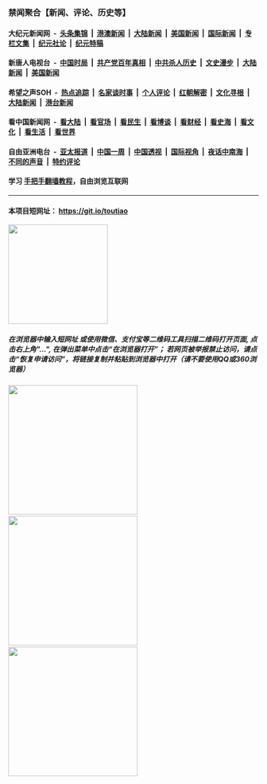 ### 禁闻聚合【新闻、评论、历史等】

#### 大纪元新闻网 &nbsp;-&nbsp; [头条集锦](indexes/E头条集锦.md?t=03150031) &nbsp;|&nbsp; [港澳新闻](indexes/E港澳新闻.md?t=03150031)  &nbsp;|&nbsp; [大陆新闻](indexes/E大陆新闻.md?t=03150031) &nbsp;|&nbsp; [美国新闻](indexes/E美国新闻.md?t=03150031) &nbsp;|&nbsp; [国际新闻](indexes/E国际新闻.md?t=03150031) &nbsp;|&nbsp; [专栏文集](indexes/E专栏文集.md?t=03150031) &nbsp;|&nbsp; [纪元社论](indexes/E纪元社论.md?t=03150031) &nbsp;|&nbsp; [纪元特稿](indexes/E纪元特稿.md?t=03150031) 

#### 新唐人电视台 &nbsp;-&nbsp; [中国时局](indexes/N中国时局.md?t=03150031) &nbsp;|&nbsp; [共产党百年真相](indexes/N共产党百年真相.md?t=03150031) &nbsp;|&nbsp; [中共杀人历史](indexes/N中共杀人历史.md?t=03150031) &nbsp;|&nbsp; [文史漫步](indexes/N文史漫步.md?t=03150031) &nbsp;|&nbsp; [大陆新闻](indexes/N大陆新闻.md?t=03150031) &nbsp;|&nbsp; [美国新闻](indexes/N美国新闻.md?t=03150031)

#### 希望之声SOH &nbsp;-&nbsp; [热点追踪](indexes/H热点追踪.md?t=03150031) &nbsp;|&nbsp; [名家谈时事](indexes/H名家谈时事.md?t=03150031) &nbsp;|&nbsp; [个人评论](indexes/H个人评论.md?t=03150031)  &nbsp;|&nbsp; [红朝解密](indexes/H红朝解密.md?t=03150031) &nbsp;|&nbsp; [文化寻根](indexes/H文化寻根.md?t=03150031) &nbsp;|&nbsp; [大陆新闻](indexes/H大陆新闻.md?t=03150031) &nbsp;|&nbsp; [港台新闻](indexes/H港台新闻.md?t=03150031)

#### 看中国新闻网 &nbsp;-&nbsp; [看大陆](indexes/S看大陆.md?t=03150031) &nbsp;|&nbsp; [看官场](indexes/S看官场.md?t=03150031) &nbsp;|&nbsp; [看民生](indexes/S看民生.md?t=03150031)  &nbsp;|&nbsp; [看博谈](indexes/S看博谈.md?t=03150031) &nbsp;|&nbsp; [看财经](indexes/S看财经.md?t=03150031) &nbsp;|&nbsp; [看史海](indexes/S看史海.md?t=03150031) &nbsp;|&nbsp; [看文化](indexes/S看文化.md?t=03150031) &nbsp;|&nbsp; [看生活](indexes/S看生活.md?t=03150031) &nbsp;|&nbsp; [看世界](indexes/S看世界.md?t=03150031)

#### 自由亚洲电台 &nbsp;-&nbsp; [亚太报道](indexes/R亚太报道.md?t=03150031) &nbsp;|&nbsp; [中国一周](indexes/R中国一周.md?t=03150031) &nbsp;|&nbsp; [中国透视](indexes/R中国透视.md?t=03150031)  &nbsp;|&nbsp; [国际视角](indexes/R国际视角.md?t=03150031) &nbsp;|&nbsp; [夜话中南海](indexes/R夜话中南海.md?t=03150031) &nbsp;|&nbsp; [不同的声音](indexes/R不同的声音.md?t=03150031) &nbsp;|&nbsp; [特约评论](indexes/R特约评论.md?t=03150031)

#### 学习 [手把手翻墙教程](https://github.com/gfw-breaker/guides/wiki)，自由浏览互联网

----

#### 本项目短网址： https://git.io/toutiao
<img src="https://raw.githubusercontent.com/gfw-breaker/banned-news/master/scripts/img/qr.png" width="200px"/>  

##### 在浏览器中输入短网址 或使用微信、支付宝等二维码工具扫描二维码打开页面, 点击右上角"...", 在弹出菜单中点击“在浏览器打开”； 若网页被举报禁止访问，请点击“恢复申请访问”，将链接复制并粘贴到浏览器中打开（请不要使用QQ或360浏览器）

<img src="https://raw.githubusercontent.com/gfw-breaker/banned-news/master/scripts/img/1.png" width="260px"/> &nbsp; <img src="https://raw.githubusercontent.com/gfw-breaker/banned-news/master/scripts/img/2.png" width="260px"/> &nbsp; <img src="https://raw.githubusercontent.com/gfw-breaker/banned-news/master/scripts/img/3.png" width="260px"/>
